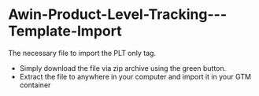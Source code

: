 # Awin-Product-Level-Tracking---Template-Import
The necessary file to import the PLT only tag.

* Simply download the file via zip archive using the green button.
* Extract the file to anywhere in your computer and import it in your GTM container
